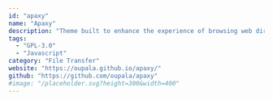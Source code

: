 ```yaml
---
id: "apaxy"
name: "Apaxy"
description: "Theme built to enhance the experience of browsing web directories, using the mod_autoindex Apache module and some CSS to override the default style of a directory listing."
tags:
  - "GPL-3.0"
  - "Javascript"
category: "File Transfer"
website: "https://oupala.github.io/apaxy/"
github: "https://github.com/oupala/apaxy"
#image: "/placeholder.svg?height=300&width=400"
---
```


